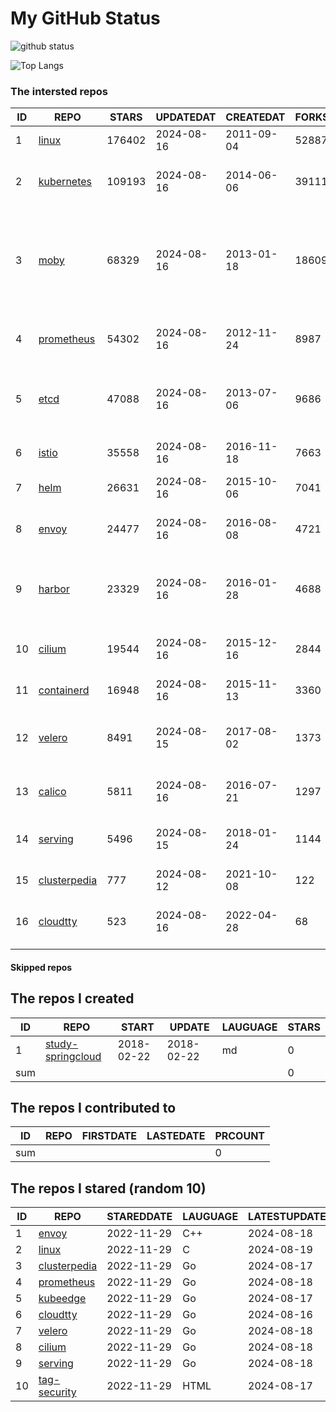 # My GitHub Status

<img src="https://github-readme-stats-1.yihong0618.vercel.app/api?username=daoqingniu&show_icons=true&&&hide_title=true&count_private=true" alt="github status" />

![Top Langs](https://github-readme-stats-1.yihong0618.vercel.app/api/top-langs/?username=daoqingniu&layout=compact)

<!--START_SECTION:github_repos-->
### The intersted repos
| ID |                              REPO                               | STARS  | UPDATEDAT  | CREATEDAT  | FORKSCOUNT |                                                DESCRIPTIONS                                                |
|----|-----------------------------------------------------------------|--------|------------|------------|------------|------------------------------------------------------------------------------------------------------------|
|  1 | [linux](https://github.com/torvalds/linux)                      | 176402 | 2024-08-16 | 2011-09-04 |      52887 | Linux kernel source tree                                                                                   |
|  2 | [kubernetes](https://github.com/kubernetes/kubernetes)          | 109193 | 2024-08-16 | 2014-06-06 |      39111 | Production-Grade Container Scheduling and Management                                                       |
|  3 | [moby](https://github.com/moby/moby)                            |  68329 | 2024-08-16 | 2013-01-18 |      18609 | The Moby Project - a collaborative project for the container ecosystem to assemble container-based systems |
|  4 | [prometheus](https://github.com/prometheus/prometheus)          |  54302 | 2024-08-16 | 2012-11-24 |       8987 | The Prometheus monitoring system and time series database.                                                 |
|  5 | [etcd](https://github.com/etcd-io/etcd)                         |  47088 | 2024-08-16 | 2013-07-06 |       9686 | Distributed reliable key-value store for the most critical data of a distributed system                    |
|  6 | [istio](https://github.com/istio/istio)                         |  35558 | 2024-08-16 | 2016-11-18 |       7663 | Connect, secure, control, and observe services.                                                            |
|  7 | [helm](https://github.com/helm/helm)                            |  26631 | 2024-08-16 | 2015-10-06 |       7041 | The Kubernetes Package Manager                                                                             |
|  8 | [envoy](https://github.com/envoyproxy/envoy)                    |  24477 | 2024-08-16 | 2016-08-08 |       4721 | Cloud-native high-performance edge/middle/service proxy                                                    |
|  9 | [harbor](https://github.com/goharbor/harbor)                    |  23329 | 2024-08-16 | 2016-01-28 |       4688 | An open source trusted cloud native registry project that stores, signs, and scans content.                |
| 10 | [cilium](https://github.com/cilium/cilium)                      |  19544 | 2024-08-16 | 2015-12-16 |       2844 | eBPF-based Networking, Security, and Observability                                                         |
| 11 | [containerd](https://github.com/containerd/containerd)          |  16948 | 2024-08-16 | 2015-11-13 |       3360 | An open and reliable container runtime                                                                     |
| 12 | [velero](https://github.com/vmware-tanzu/velero)                |   8491 | 2024-08-15 | 2017-08-02 |       1373 | Backup and migrate Kubernetes applications and their persistent volumes                                    |
| 13 | [calico](https://github.com/projectcalico/calico)               |   5811 | 2024-08-16 | 2016-07-21 |       1297 | Cloud native networking and network security                                                               |
| 14 | [serving](https://github.com/knative/serving)                   |   5496 | 2024-08-15 | 2018-01-24 |       1144 | Kubernetes-based, scale-to-zero, request-driven compute                                                    |
| 15 | [clusterpedia](https://github.com/clusterpedia-io/clusterpedia) |    777 | 2024-08-12 | 2021-10-08 |        122 | The Encyclopedia of Kubernetes clusters                                                                    |
| 16 | [cloudtty](https://github.com/cloudtty/cloudtty)                |    523 | 2024-08-16 | 2022-04-28 |         68 | A Friendly Kubernetes CloudShell (Web Terminal) !                                                          |



#### Skipped repos
<!--END_SECTION:github_repos-->

<!--START_SECTION:my_github-->
## The repos I created
| ID  |                                 REPO                                 |   START    |   UPDATE   | LAUGUAGE | STARS |
|-----|----------------------------------------------------------------------|------------|------------|----------|-------|
|   1 | [study-springcloud](https://github.com/daoqingniu/study-springcloud) | 2018-02-22 | 2018-02-22 | md       |     0 |
| sum |                                                                      |            |            |          |     0 |

## The repos I contributed to
| ID  | REPO | FIRSTDATE | LASTEDATE | PRCOUNT |
|-----|------|-----------|-----------|---------|
| sum |      |           |           |       0 |

## The repos I stared (random 10)
| ID |                              REPO                               | STAREDDATE | LAUGUAGE | LATESTUPDATE |
|----|-----------------------------------------------------------------|------------|----------|--------------|
|  1 | [envoy](https://github.com/envoyproxy/envoy)                    | 2022-11-29 | C++      | 2024-08-18   |
|  2 | [linux](https://github.com/torvalds/linux)                      | 2022-11-29 | C        | 2024-08-19   |
|  3 | [clusterpedia](https://github.com/clusterpedia-io/clusterpedia) | 2022-11-29 | Go       | 2024-08-17   |
|  4 | [prometheus](https://github.com/prometheus/prometheus)          | 2022-11-29 | Go       | 2024-08-18   |
|  5 | [kubeedge](https://github.com/kubeedge/kubeedge)                | 2022-11-29 | Go       | 2024-08-17   |
|  6 | [cloudtty](https://github.com/cloudtty/cloudtty)                | 2022-11-29 | Go       | 2024-08-16   |
|  7 | [velero](https://github.com/vmware-tanzu/velero)                | 2022-11-29 | Go       | 2024-08-18   |
|  8 | [cilium](https://github.com/cilium/cilium)                      | 2022-11-29 | Go       | 2024-08-18   |
|  9 | [serving](https://github.com/knative/serving)                   | 2022-11-29 | Go       | 2024-08-18   |
| 10 | [tag-security](https://github.com/cncf/tag-security)            | 2022-11-29 | HTML     | 2024-08-17   |

<!--END_SECTION:my_github-->
